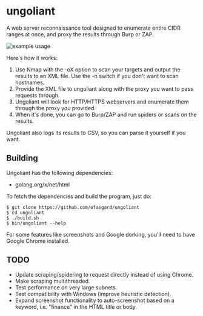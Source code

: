 # ungoliant

A web server reconnaissance tool designed to enumerate entire CIDR ranges at once, and proxy the results through Burp or ZAP.

![example usage](https://user-images.githubusercontent.com/19550999/76216776-18e35200-6209-11ea-93a4-50a2cc3bfb3a.png)

Here's how it works:

1. Use Nmap with the -oX option to scan your targets and output the results to an XML file. Use the -n switch if you don't want to scan hostnames.
2. Provide the XML file to ungoliant along with the proxy you want to pass requests through.
3. Ungoliant will look for HTTP/HTTPS webservers and enumerate them through the proxy you provided.
4. When it's done, you can go to Burp/ZAP and run spiders or scans on the results.

Ungoliant also logs its results to CSV, so you can parse it yourself if you want.

## Building

Ungoliant has the following dependencies:

- golang.org/x/net/html

To fetch the dependencies and build the program, just do:

```shell
$ git clone https://github.com/ofasgard/ungoliant
$ cd ungoliant
$ ./build.sh
$ bin/ungoliant --help
```

For some features like screenshots and Google dorking, you'll need to have Google Chrome installed.

## TODO

- Update scraping/spidering to request directly instead of using Chrome.
- Make scraping multithreaded.
- Test performance on very large subnets.
- Test compatibility with Windows (improve heuristic detection).
- Expand screenshot functionality to auto-screenshot based on a keyword, i.e. "finance" in the HTML title or body.
